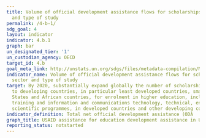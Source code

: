 ```yaml
---
title: Volume of official development assistance flows for scholarships by sector
  and type of study
permalink: /4-b-1/
sdg_goal: 4
layout: indicator
indicator: 4.b.1
graph: bar
un_designated_tier: '1'
un_custodian_agency: OECD
target_id: 4.b
goal_meta_link: http://unstats.un.org/sdgs/files/metadata-compilation/Metadata-Goal-4.pdf
indicator_name: Volume of official development assistance flows for scholarships by
  sector and type of study
target: By 2020, substantially expand globally the number of scholarships available
  to developing countries, in particular least developed countries, small island developing
  States and African countries, for enrolment in higher education, including vocational
  training and information and communications technology, technical, engineering and
  scientific programmes, in developed countries and other developing countries.
indicator_definition: Total net official development assistance (ODA
graph_title: USAID assistance for education development assistance in UK dollars
reporting_status: notstarted
---
```

